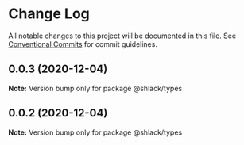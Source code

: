 # Change Log

All notable changes to this project will be documented in this file.
See [Conventional Commits](https://conventionalcommits.org) for commit guidelines.

## 0.0.3 (2020-12-04)

**Note:** Version bump only for package @shlack/types





## 0.0.2 (2020-12-04)

**Note:** Version bump only for package @shlack/types
